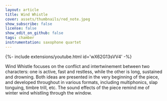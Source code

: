 ```yaml
---
layout: article
title: Wind Whistle 
cover: assets/thumbnails/red_note.jpeg
show_subscribe: false
license: false
show_edit_on_github: false
tags: chamber
instrumentation: saxophone quartet
---
```


<div>{%- include extensions/youtube.html id='wX62G13sVV4' -%}</div>

Wind Whistle focuses on the conflict and intertwinement between two characters: one is active, fast and restless, while the other is long, sustained and drowning. Both ideas are presented in the very beginning of the piece, and developed throughout in various formats, including multiphonics, slap tonguing, timbre trill, etc. The sound effects of the piece remind me of winter wind whistling through the window. 


